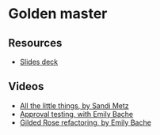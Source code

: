 # Golden master

## Resources

* [Slides deck](Working%20with%20Legacy%20Code.pdf)

## Videos

* [All the little things, by Sandi Metz](https://youtu.be/8bZh5LMaSmE)
* [Approval testing, with Emily Bache](https://www.youtube.com/watch?v=0ZVKcFsEp-4)
* [Gilded Rose refactoring, by Emily Bache](https://www.youtube.com/watch?v=zyM2Ep28ED8)
